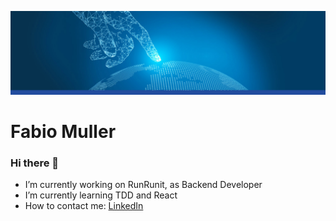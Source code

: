 ![Technology Banner](https://github.com/fabioml10/fabioml10/blob/master/innert-banner-technology.jpg?raw=true)

# Fabio Muller

### Hi there 👋

- I’m currently working on RunRunit, as Backend Developer
- I’m currently learning TDD and React
- How to contact me: [LinkedIn](https://www.linkedin.com/in/fabiomullerdev/)
